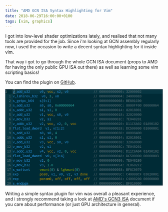 ```yaml
---
title: "AMD GCN ISA Syntax Highlighting for Vim"
date: 2018-06-29T16:00:00+0100
tags: [vim, graphics]
---
```


I got into low-level shader optimizations lately, and realised that not many tools
are provided for the job. Since i'm looking at GCN assembly regularly now, i used
the occasion to write a decent syntax highlighting for it inside vim.


That way i got to go through the whole GCN ISA document (props to AMD for having
the only public GPU ISA out there) as well as learning some vim scripting basics!

You can find the plugin on [GitHub](https://github.com/Ryp/vim-gcn-isa).

![Screenshot](/img/vim/gcn-highlighting.png)

Writing a simple syntax plugin for vim was overall a pleasant experience, and
i strongly recommend taking a look at [AMD's GCN3 ISA](http://developer.amd.com/wordpress/media/2013/12/AMD_GCN3_Instruction_Set_Architecture_rev1.1.pdf)
document if you care about performance (or just GPU architecture in general).
